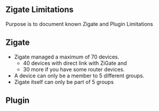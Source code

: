 ## Zigate Limitations

Purpose is to document known Zigate and Plugin Limitations


## Zigate

* Zigate managed a maximum of 70 devices.
  * 40 devices with direct link with ZiGate and 
  * 30 more if you have some router devices. 
* A device can only be a member to 5 different groups.
* Zigate itself can only be part of 5 groups

## Plugin


